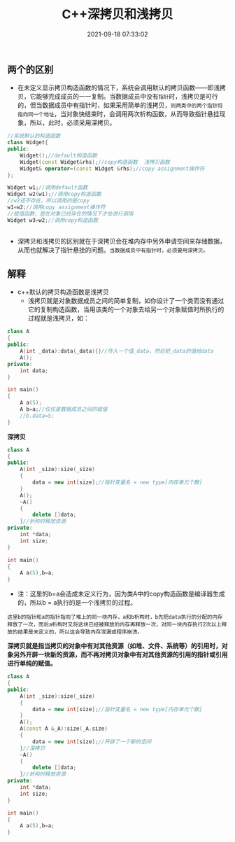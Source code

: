 ﻿---
title: C++深拷贝和浅拷贝
date: 2021-09-18 07:33:02
categories: cpp
tags: [cpp]
---

## 两个的区别

- 在未定义显示拷贝构造函数的情况下，系统会调用默认的拷贝函数——即浅拷贝，它能够完成成员的一一复制。当数据成员中没有`指针`时，浅拷贝是可行的，但当数据成员中有指针时，如果采用简单的浅拷贝，`则两类中的两个指针将指向同一个地址`，当对象快结束时，会调用两次析构函数，从而导致指针悬挂现象，所以，此时，必须采用深拷贝。

```cpp
//系统默认的构造函数
class Widget{
public:
    Widget();//default构造函数
    Widget(const Widget&rhs);//copy构造函数  浅拷贝函数
    Widget& operator=(const Widget &rhs);//copy assignment操作符
};

Widget w1;//调用default函数
Widget w2(w1);//调用copy构造函数
//w2还不存在，所以调用的是copy
w1=w2;//调用copy assignment操作符
//赋值函数，是在对象已经存在的情况下才会进行调用
Widget w3=w2;//调用copy构造函数
    
```

- 深拷贝和浅拷贝的区别就在于深拷贝会在堆内存中另外申请空间来存储数据，从而也就解决了指针悬挂的问题。`当数据成员中有指针时，必须要用深拷贝。`

## 解释

- c++默认的拷贝构造函数是浅拷贝
  - 浅拷贝就是对象数据成员之间的简单复制，如你设计了一个类而没有通过它的复制构造函数，当用该类的一个对象去给另一个对象赋值时所执行的过程就是浅拷贝，如：

```cpp
class A
{
public:
    A(int _data):data(_data){}//传入一个值_data，然后把_data的值给data
    A();
private:
    int data;
}

int main()
{
    A a(5);
    A b=a;//仅仅是数据成员之间的赋值
    //b.data=5;
}
```

**深拷贝**

```cpp
class A
{
public:
    A(int _size):size(_size)
    {
		data = new int[size];//指针变量名 = new type[内存单元个数]
    }
    A();
    ~A()
    {
        delete []data;
    }//析构时释放资源
private:
    int *data;
    int size;
}

int main()
{
    A a(5),b=a;
}
```

- 注：这里的b=a会造成未定义行为，因为类A中的copy构造函数是编译器生成的，所以b = a执行的是一个浅拷贝的过程。

`这里b的指针和a的指针指向了堆上的同一块内存，a和b析构时，b先把data执行的分配的内存释放了一次，而后a析构时又将这块已经被释放的内存再释放一次，对同一块内存执行2次以上释放的结果是未定义的，所以这会导致内存泄漏或程序崩溃。`

**深拷贝就是指当拷贝的对象中有对其他资源（如堆、文件、系统等）的引用时，对象另外开辟一块新的资源，而不再对拷贝对象中有对其他资源的引用的指针或引用进行单纯的赋值。**

```cpp
class A
{
public:
    A(int _size):size(_size)
    {
		data = new int[size];//指针变量名 = new type[内存单元个数]
    }
    A();
    A(const A &_A):size(_A.size)
    {
		data = new int[size];//开辟了一个新的空间
    }//深拷贝
    ~A()
    {
        delete []data;
    }//析构时释放资源
private:
    int *data;
    int size;
}

int main()
{
    A a(5),b=a;
}
```



